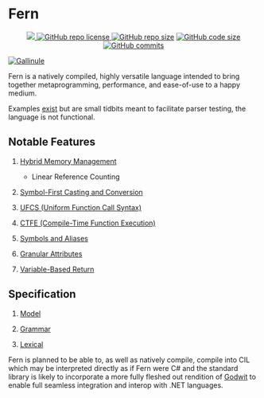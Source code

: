 # Fern
<p align = "center">
  <a href="https://github.com/cetio/fern/actions/workflows/d.yml"> <img src="https://github.com/cetio/fern/actions/workflows/d.yml/badge.svg"> </a>
  <a href="https://raw.githubusercontent.com/cetio/fern/main/LICENSE.txt"> <img src="https://img.shields.io/github/license/cetio/fern.svg" alt="GitHub repo license"/> </a>
  <a href="https://github.com/cetio/fern"><img src="https://img.shields.io/github/repo-size/cetio/fern.svg" alt="GitHub repo size"/></a>
  <a href="https://github.com/cetio/fern"><img src="https://img.shields.io/github/languages/code-size/cetio/fern.svg" alt="GitHub code size"/></a>
  <a href="https://github.com/cetio/fern"><img src="https://img.shields.io/github/commit-activity/t/cetio/fern.svg" alt="GitHub commits"/></a>
  
  
</p>

[![Gallinule](https://img.shields.io/badge/Gallinule-2ea44f?style=for-the-badge&logo=github)](https://github.com/cetio/gallinule)

Fern is a natively compiled, highly versatile language intended to bring together metaprogramming, performance, and ease-of-use to a happy medium.

Examples [exist](examples) but are small tidbits meant to facilitate parser testing, the language is not functional.

## Notable Features

1. [Hybrid Memory Management](spec/model.md#memory-management)
    - Linear Reference Counting

2. [Symbol-First Casting and Conversion](spec/model.md#casts-and-conversions)
3. [UFCS (Uniform Function Call Syntax)](spec/model.md#ufcs)
4. [CTFE (Compile-Time Function Execution)](spec/model.md#ctfe)
5. [Symbols and Aliases](spec/grammar.md#symbols-and-aliases)
6. [Granular Attributes](spec/grammar.md#attributes)
7. [Variable-Based Return](spec/grammar.md#functions)

## Specification

1. [Model](spec/model.md)

2. [Grammar](spec/grammar.md)
3. [Lexical](spec/lexical.md)

Fern is planned to be able to, as well as natively compile, compile into CIL which may be interpreted directly as if Fern were C# and the standard library is likely to incorporate a more fully fleshed out rendition of [Godwit](https://github.com/cetio/godwit) to enable full seamless integration and interop with .NET languages.
